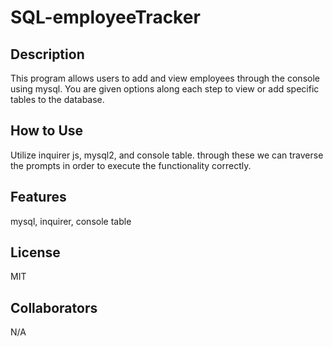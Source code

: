 # SQL-employeeTracker

## Description
This program allows users to add and view employees through the console using mysql. You are given options along each step to view or add specific tables to the database.

## How to Use
Utilize inquirer js, mysql2, and console table. through these we can traverse the prompts in order to execute the functionality correctly.

## Features
mysql, inquirer, console table

## License
MIT

## Collaborators
N/A
